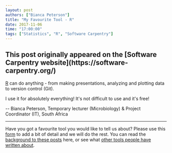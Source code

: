 ```yaml
---
layout: post
authors: ["Bianca Peterson"]
title: "My Favourite Tool - R"
date: 2017-11-06
time: "17:00:00"
tags: ["Statistics", "R", "Software Carpentry"]
---
```


<h2>This post originally appeared on the [Software Carpentry website](https://software-carpentry.org/)</h2>

[R](https://www.r-project.org/) can do anything - from making presentations, analyzing and plotting data to version control (Git). 

I use it for absolutely everything! It's not difficult to use and it's free!

-- Bianca Peterson, Temporary lecturer (Microbiology) & Project Coordinator (IT), South Africa

-----

 Have you got a favourite tool you would like to tell us about? 
 Please use this [form](https://docs.google.com/forms/d/e/1FAIpQLSeiu5NzJsLxYueaQrNn_qKbaa5JR2Sz12CeCRyedKQxwb54Dw/viewform) 
 to add a bit of detail and we will do the rest. You can read 
 the [background to these posts](https://software-carpentry.org/blog/2017/10/fave-tools.html) here, 
 or see what [other tools people have written about](https://software-carpentry.org/blog/2017/11/favorites.html).
